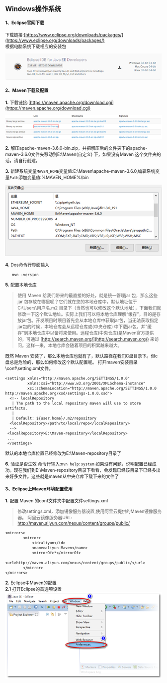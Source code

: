 Windows操作系统
---
#### 1、Eclipse官网下载
下载链接:[https://www.eclipse.org/downloads/packages/](https://www.eclipse.org/downloads/packages/)<br>
根据电脑系统下载相应的安装包

![Eclipse安装包](../images/Eclipse安装包.png)

#### 2、Maven下载及配置 
**1.** 下载链接:[https://maven.apache.org/download.cgi](https://maven.apache.org/download.cgi)  

![Maven安装包](../images/Maven安装包.png)

**2.** 解压apache-maven-3.6.0-bin.zip，并把解压后的文件夹下的apache-maven-3.6.0文件夹移动到E:\Maven(自定义) 下，如果没有Maven 这个文件夹的话，请自行创建。

**3.** 新建系统变量`MAVEN_HOME`变量值:E:\Maven\apache-maven-3.6.0,编辑系统变量`Path`添加变量值:%MAVEN_HOME%\bin  
 
![Maven环境变量](../images/Maven环境变量.png)

**4.** Dos命令行界面输入 

       mvn -version
       
**5.** 配置本地仓库 
>使用 Maven 给我们带来的最直接的好处，就是统一管理jar 包，那么这些 jar 包存放在哪里呢？它们就在您的本地仓库中，默认地址位于 C:\Users\用户名.m2 目录下（当然也可以修改这个默认地址），下面我们就修改一下这个默认地址。实际上我们可以将本地仓库理解“缓存”，目的是存放jar包。开发项目时项目首先会从本地仓库中获取jar包，当无法获取指定jar包的时候，本地仓库会从远程仓库或(中央仓库) 中下载jar包，并“缓存”到本地仓库中以备将来使用。远程仓库(中央仓库)是Maven官方提供的，可通过 [http://search.maven.org/](http://search.maven.org/) 来访问。这样一来，本地仓库会随着项目的积累越来越大。

既然 Maven 安装了，那么本地仓库也就有了，默认路径在我们C盘目录下。但c盘总是危险的，那么如何修改这个默认配置呢。 
打开maven安装目录\conf\setting.xml文件。
```
<settings xmlns="http://maven.apache.org/SETTINGS/1.0.0"
          xmlns:xsi="http://www.w3.org/2001/XMLSchema-instance"
          xsi:schemaLocation="http://maven.apache.org/SETTINGS/1.0.0 http://maven.apache.org/xsd/settings-1.0.0.xsd">
  <!-- localRepository
   | The path to the local repository maven will use to store artifacts.
   |
   | Default: ${user.home}/.m2/repository
  <localRepository>/path/to/local/repo</localRepository>
  -->
 <localRepository>E:\Maven-repository</localRepository>
 ...
 </settings>
```
默认的本地仓库位置已经修改为E:\Maven-repository目录了 

**6.** 验证是否生效 
命令行输入:`mvn help:system` 
如果没有问题，说明配置已经成功。现在我们到E:\Maven-repository目录下看看，会发现已经该目录下已经多出来好多文件。这些就是maven从中央仓库下载下来的文件了
#### 3、Eclipse上Maven环境配置使用
**1.** 配置 Maven 的conf文件夹中配置文件settings.xml 
>修改settings.xml，添加镜像服务器设置,使用阿里云提供的Maven镜像服务器。 
阿里云镜像服务器URL: http://maven.aliyun.com/nexus/content/groups/public/
```
<mirrors>
        <mirror>
            <id>aliyun</id>
            <name>aliyun Maven</name>
            <mirrorOf>*</mirrorOf>
            <url>http://maven.aliyun.com/nexus/content/groups/public/</url>
        </mirror>
</mirrors>
```

**2.** Eclipse中Maven的配置  <br>
**2.1** 打开Eclipse的首选项设置
![Eclipse_mvn_1](../images/Eclipse_mvn_1.png)

